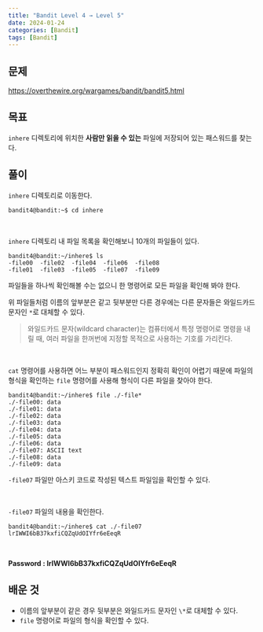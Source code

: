 ```yaml
---
title: "Bandit Level 4 → Level 5"
date: 2024-01-24
categories: [Bandit]
tags: [Bandit]
---
```


## 문제
<https://overthewire.org/wargames/bandit/bandit5.html>

## 목표
`inhere` 디렉토리에 위치한 **사람만 읽을 수 있는** 파일에 저장되어 있는 패스워드를 찾는다.
 
## 풀이
`inhere` 디렉토리로 이동한다.
```shell
bandit4@bandit:~$ cd inhere
```  

&nbsp;  

`inhere` 디렉토리 내 파일 목록을 확인해보니 10개의 파일들이 있다.
```shell
bandit4@bandit:~/inhere$ ls
-file00  -file02  -file04  -file06  -file08
-file01  -file03  -file05  -file07  -file09
```
파일들을 하나씩 확인해볼 수는 없으니 한 명령어로 모든 파일을 확인해 봐야 한다.  

위 파일들처럼 이름의 앞부분은 같고 뒷부분만 다른 경우에는 다른 문자들은 와일드카드 문자인 `*`로 대체할 수 있다.  

> 와일드카드 문자(wildcard character)는 컴퓨터에서 특정 명령어로 명령을 내릴 때, 여러 파일을 한꺼번에 지정할 목적으로 사용하는 기호를 가리킨다.  

&nbsp;  

`cat` 명령어를 사용하면 어느 부분이 패스워드인지 정확히 확인이 어렵기 때문에 파일의 형식을 확인하는 `file` 명령어를 사용해 형식이 다른 파일을 찾아야 한다.
```shell
bandit4@bandit:~/inhere$ file ./-file*
./-file00: data
./-file01: data
./-file02: data
./-file03: data
./-file04: data
./-file05: data
./-file06: data
./-file07: ASCII text
./-file08: data
./-file09: data
```

`-file07` 파일만 아스키 코드로 작성된 텍스트 파일임을 확인할 수 있다.  

&nbsp;  

`-file07` 파일의 내용을 확인한다.

```shell
bandit4@bandit:~/inhere$ cat ./-file07
lrIWWI6bB37kxfiCQZqUdOIYfr6eEeqR
```  

&nbsp;  

**Password : lrIWWI6bB37kxfiCQZqUdOIYfr6eEeqR**

## 배운 것
- 이름의 앞부분이 같은 경우 뒷부분은 와일드카드 문자인 `\*`로 대체할 수 있다.
- `file` 명령어로 파일의 형식을 확인할 수 있다.